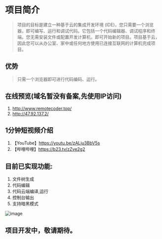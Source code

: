 # 项目简介
> 项目的目标是建立一种基于云的集成开发环境 (IDE)，您只需要一个浏览器，即可编写、运行和调试代码。它包括一个代码编辑器、调试程序和终端。您无需安装文件或配置开发计算机，即可开始新的项目。项目基于云，因此您可以从办公室、家中或任何地方使用已连接互联网的计算机完成项目。

## 优势
> 只需一个浏览器即可进行代码编码、运行。

## 在线预览(域名暂没有备案,先使用IP访问)
1. http://www.remotecoder.top/
2. http://47.92.137.2/

## 1分钟短视频介绍
1. 【YouTube】https://youtu.be/zALju3BbV5s
2. 【哔哩哔哩】https://b23.tv/zZve2g2

## 目前已实现功能:
1. 文件树生成
2. 代码编辑
3. 代码云端编译,运行
4. 控制台输出
5. 支持暗黑模式

![image](https://user-images.githubusercontent.com/28912477/145547185-317a3382-6b69-4dee-bede-68f7f0124851.png)







## 项目开发中，敬请期待。
